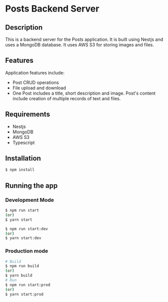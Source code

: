 # Posts Backend Server

## Description

This is a backend server for the Posts application. It is built using Nestjs and uses a MongoDB database. It uses AWS S3 for storing images and files.

## Features

Application features include:

- Post CRUD operations
- File upload and download
- One Post includes a title, short description and image. Post's content include creation of multiple records of text and files.

## Requirements

- Nestjs
- MongoDB
- AWS S3
- Typescript

## Installation

```bash
$ npm install
```

## Running the app

### Development Mode

```bash
$ npm run start
(or)
$ yarn start

$ npm run start:dev
(or)
$ yarn start:dev
```

### Production mode

```bash
# Build
$ npm run build
(or)
$ yarn build
# Run
$ npm run start:prod
(or)
$ yarn start:prod
```
